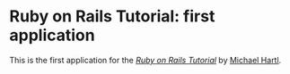 # Ruby on Rails Tutorial: first application

This is the first application for the [*Ruby on Rails Tutorial*](http://railstutorial.org/) by [Michael Hartl](http://micahelhartl.com/).